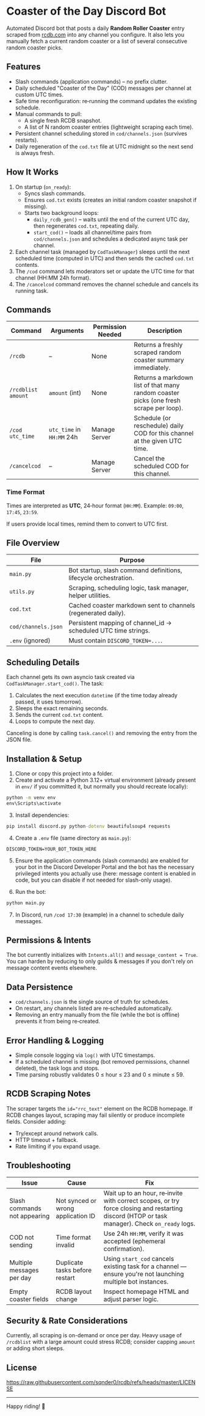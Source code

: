 # Coaster of the Day Discord Bot

Automated Discord bot that posts a daily **Random Roller Coaster** entry scraped from [rcdb.com](https://rcdb.com) into any channel you configure. It also lets you manually fetch a current random coaster or a list of several consecutive random coaster picks.

## Features

- Slash commands (application commands) – no prefix clutter.
- Daily scheduled "Coaster of the Day" (COD) messages per channel at custom UTC times.
- Safe time reconfiguration: re‑running the command updates the existing schedule.
- Manual commands to pull:
  - A single fresh RCDB snapshot.
  - A list of N random coaster entries (lightweight scraping each time).
- Persistent channel scheduling stored in `cod/channels.json` (survives restarts).
- Daily regeneration of the `cod.txt` file at UTC midnight so the next send is always fresh.

## How It Works

1. On startup (`on_ready`):
   - Syncs slash commands.
   - Ensures `cod.txt` exists (creates an initial random coaster snapshot if missing).
   - Starts two background loops:
     - `daily_rcdb_gen()` – waits until the end of the current UTC day, then regenerates `cod.txt`, repeating daily.
     - `start_cod()` – loads all channel/time pairs from `cod/channels.json` and schedules a dedicated async task per channel.
2. Each channel task (managed by `CodTaskManager`) sleeps until the next scheduled time (computed in UTC) and then sends the cached `cod.txt` contents.
3. The `/cod` command lets moderators set or update the UTC time for that channel (HH:MM 24h format).
4. The `/cancelcod` command removes the channel schedule and cancels its running task.

## Commands

| Command            | Arguments                 | Permission Needed | Description                                                                            |
| ------------------ | ------------------------- | ----------------- | -------------------------------------------------------------------------------------- |
| `/rcdb`            | –                         | None              | Returns a freshly scraped random coaster summary immediately.                          |
| `/rcdblist amount` | `amount` (int)            | None              | Returns a markdown list of that many random coaster picks (one fresh scrape per loop). |
| `/cod utc_time`    | `utc_time` in `HH:MM` 24h | Manage Server     | Schedule (or reschedule) daily COD for this channel at the given UTC time.             |
| `/cancelcod`       | –                         | Manage Server     | Cancel the scheduled COD for this channel.                                             |

### Time Format

Times are interpreted as **UTC**, 24‑hour format (`HH:MM`). Example: `09:00`, `17:45`, `23:59`.

If users provide local times, remind them to convert to UTC first.

## File Overview

| File                | Purpose                                                          |
| ------------------- | ---------------------------------------------------------------- |
| `main.py`           | Bot startup, slash command definitions, lifecycle orchestration. |
| `utils.py`          | Scraping, scheduling logic, task manager, helper utilities.      |
| `cod.txt`           | Cached coaster markdown sent to channels (regenerated daily).    |
| `cod/channels.json` | Persistent mapping of channel_id -> scheduled UTC time strings.  |
| `.env` (ignored)    | Must contain `DISCORD_TOKEN=...`.                                |

## Scheduling Details

Each channel gets its own asyncio task created via `CodTaskManager.start_cod()`. The task:

1. Calculates the next execution `datetime` (if the time today already passed, it uses tomorrow).
2. Sleeps the exact remaining seconds.
3. Sends the current `cod.txt` content.
4. Loops to compute the next day.

Canceling is done by calling `task.cancel()` and removing the entry from the JSON file.

## Installation & Setup

1. Clone or copy this project into a folder.
2. Create and activate a Python 3.12+ virtual environment (already present in `env/` if you committed it, but normally you should recreate locally):

```cmd
python -m venv env
env\Scripts\activate
```

3. Install dependencies:

```cmd
pip install discord.py python-dotenv beautifulsoup4 requests
```

4. Create a `.env` file (same directory as `main.py`):

```
DISCORD_TOKEN=YOUR_BOT_TOKEN_HERE
```

5. Ensure the application commands (slash commands) are enabled for your bot in the Discord Developer Portal and the bot has the necessary privileged intents you actually use (here: message content is enabled in code, but you can disable if not needed for slash-only usage).

6. Run the bot:

```cmd
python main.py
```

7. In Discord, run `/cod 17:30` (example) in a channel to schedule daily messages.

## Permissions & Intents

The bot currently initializes with `Intents.all()` and `message_content = True`. You can harden by reducing to only guilds & messages if you don't rely on message content events elsewhere.

## Data Persistence

- `cod/channels.json` is the single source of truth for schedules.
- On restart, any channels listed are re‑scheduled automatically.
- Removing an entry manually from the file (while the bot is offline) prevents it from being re‑created.

## Error Handling & Logging

- Simple console logging via `log()` with UTC timestamps.
- If a scheduled channel is missing (bot removed permissions, channel deleted), the task logs and stops.
- Time parsing robustly validates 0 ≤ hour ≤ 23 and 0 ≤ minute ≤ 59.

## RCDB Scraping Notes

The scraper targets the `id="rrc_text"` element on the RCDB homepage. If RCDB changes layout, scraping may fail silently or produce incomplete fields. Consider adding:

- Try/except around network calls.
- HTTP timeout + fallback.
- Rate limiting if you expand usage.

## Troubleshooting

| Issue                        | Cause                              | Fix                                                                                                                                           |
| ---------------------------- | ---------------------------------- | --------------------------------------------------------------------------------------------------------------------------------------------- |
| Slash commands not appearing | Not synced or wrong application ID | Wait up to an hour, re‑invite with correct scopes, or try force closing and restarting discord (HTOP or task manager). Check `on_ready` logs. |
| COD not sending              | Time format invalid                | Use 24h `HH:MM`, verify it was accepted (ephemeral confirmation).                                                                             |
| Multiple messages per day    | Duplicate tasks before restart     | Using `start_cod` cancels existing task for a channel — ensure you're not launching multiple bot instances.                                   |
| Empty coaster fields         | RCDB layout change                 | Inspect homepage HTML and adjust parser logic.                                                                                                |

## Security & Rate Considerations

Currently, all scraping is on-demand or once per day. Heavy usage of `/rcdblist` with a large amount could stress RCDB; consider capping `amount` or adding short sleeps.

## License
https://raw.githubusercontent.com/sqnder0/rcdb/refs/heads/master/LICENSE

---

Happy riding! 🎢
